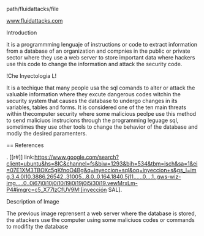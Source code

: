 
path/fluidattacks/file

www.fluidattacks.com



Introduction

it is a programmming lenguaje of 
instructions or code to extract
information from a database of an
organization and compnies in the
public or private sector where they use
a web server to store important data 
where hackers use this code to
change the information and attack the
security code.

!Che Inyectologia L!

It is a techique that many people usa
the sql comands to alter or attack
the valuable information where they
excute dangerous codes witchin the
security system that causes the 
database to undergo changes in its
variables, tables and forms.
It is considered one of the ten main
threats within thecomputer security 
where some malicious peolpe use this
method to send maliciuos instrucions 
through the programming leguage sql,
sometimes they use other tools to
change the behavior of the database
and modiy the desired paramenters.

== References

. [[r#]] link:https://www.google.com/search?client=ubuntu&hs=8IC&channel=fs&biw=1293&bih=534&tbm=isch&sa=1&ei=07E1XM3TBOXc5gKfnoO4Bg&q=inyeccion+sql&oq=inyeccion+s&gs_l=img.3.4.0l10.3886.26542..31005...8.0..0.164.1840.5j11......0....1..gws-wiz-img.....0..0i67j0i10j0i10i19j0i19j0i5i30i19.vewMrxLm-P4#imgrc=c5_X77lzCfUV9M:[inyección SAL].

Description of Image

The previous image reprensent a web
server where the database is stored, 
the attackers use the computer using 
some maliciuos codes or commands 
to modifity the database










